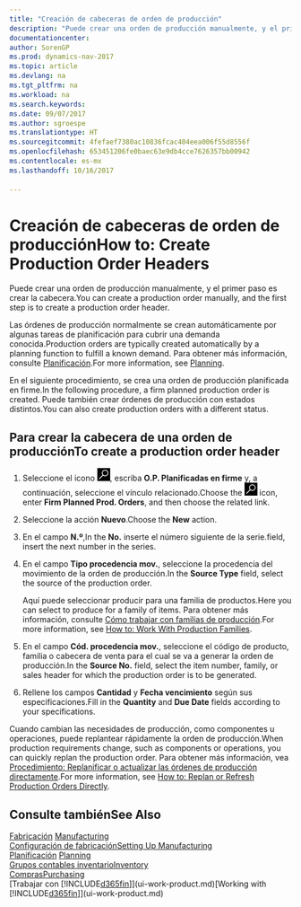 ```yaml
---
title: "Creación de cabeceras de orden de producción"
description: "Puede crear una orden de producción manualmente, y el primer paso es crear la cabecera."
documentationcenter: 
author: SorenGP
ms.prod: dynamics-nav-2017
ms.topic: article
ms.devlang: na
ms.tgt_pltfrm: na
ms.workload: na
ms.search.keywords: 
ms.date: 09/07/2017
ms.author: sgroespe
ms.translationtype: HT
ms.sourcegitcommit: 4fefaef7380ac10836fcac404eea006f55d8556f
ms.openlocfilehash: 653451206fe0baec63e9db4cce7626357bb00942
ms.contentlocale: es-mx
ms.lasthandoff: 10/16/2017

---
```

# <a name="how-to-create-production-order-headers"></a><span data-ttu-id="05021-103">Creación de cabeceras de orden de producción</span><span class="sxs-lookup"><span data-stu-id="05021-103">How to: Create Production Order Headers</span></span>
<span data-ttu-id="05021-104">Puede crear una orden de producción manualmente, y el primer paso es crear la cabecera.</span><span class="sxs-lookup"><span data-stu-id="05021-104">You can create a production order manually, and the first step is to create a production order header.</span></span>

<span data-ttu-id="05021-105">Las órdenes de producción normalmente se crean automáticamente por algunas tareas de planificación para cubrir una demanda conocida.</span><span class="sxs-lookup"><span data-stu-id="05021-105">Production orders are typically created automatically by a planning function to fulfill a known demand.</span></span> <span data-ttu-id="05021-106">Para obtener más información, consulte [Planificación](production-planning.md).</span><span class="sxs-lookup"><span data-stu-id="05021-106">For more information, see [Planning](production-planning.md).</span></span>   

<span data-ttu-id="05021-107">En el siguiente procedimiento, se crea una orden de producción planificada en firme.</span><span class="sxs-lookup"><span data-stu-id="05021-107">In the following procedure, a firm planned production order is created.</span></span> <span data-ttu-id="05021-108">Puede también crear órdenes de producción con estados distintos.</span><span class="sxs-lookup"><span data-stu-id="05021-108">You can also create production orders with a different status.</span></span>  

## <a name="to-create-a-production-order-header"></a><span data-ttu-id="05021-109">Para crear la cabecera de una orden de producción</span><span class="sxs-lookup"><span data-stu-id="05021-109">To create a production order header</span></span>  
1.  <span data-ttu-id="05021-110">Seleccione el icono ![Buscar página o informe](media/ui-search/search_small.png "icono Buscar página o informe"), escriba **O.P. Planificadas en firme** y, a continuación, seleccione el vínculo relacionado.</span><span class="sxs-lookup"><span data-stu-id="05021-110">Choose the ![Search for Page or Report](media/ui-search/search_small.png "Search for Page or Report icon") icon, enter **Firm Planned Prod. Orders**, and then choose the related link.</span></span>  
2.  <span data-ttu-id="05021-111">Seleccione la acción **Nuevo**.</span><span class="sxs-lookup"><span data-stu-id="05021-111">Choose the **New** action.</span></span>  
3.  <span data-ttu-id="05021-112">En el campo **N.º**,</span><span class="sxs-lookup"><span data-stu-id="05021-112">In the **No.**</span></span> <span data-ttu-id="05021-113">inserte el número siguiente de la serie.</span><span class="sxs-lookup"><span data-stu-id="05021-113">field, insert the next number in the series.</span></span>  
4.  <span data-ttu-id="05021-114">En el campo **Tipo procedencia mov.**, seleccione la procedencia del movimiento de la orden de producción.</span><span class="sxs-lookup"><span data-stu-id="05021-114">In the **Source Type** field, select the source of the production order.</span></span>

    <span data-ttu-id="05021-115">Aquí puede seleccionar producir para una familia de productos.</span><span class="sxs-lookup"><span data-stu-id="05021-115">Here you can select to produce for a family of items.</span></span> <span data-ttu-id="05021-116">Para obtener más información, consulte [Cómo trabajar con familias de producción](production-how-work-family.md).</span><span class="sxs-lookup"><span data-stu-id="05021-116">For more information, see [How to: Work With Production Families](production-how-work-family.md).</span></span>
5.  <span data-ttu-id="05021-117">En el campo **Cód. procedencia mov.**, seleccione el código de producto, familia o cabecera de venta para el cual se va a generar la orden de producción.</span><span class="sxs-lookup"><span data-stu-id="05021-117">In the **Source No.** field, select the item number, family, or sales header for which the production order is to be generated.</span></span>  
6.  <span data-ttu-id="05021-118">Rellene los campos **Cantidad** y **Fecha vencimiento** según sus especificaciones.</span><span class="sxs-lookup"><span data-stu-id="05021-118">Fill in the **Quantity** and **Due Date** fields according to your specifications.</span></span>  

<span data-ttu-id="05021-119">Cuando cambian las necesidades de producción, como componentes u operaciones, puede replantear rápidamente la orden de producción.</span><span class="sxs-lookup"><span data-stu-id="05021-119">When production requirements change, such as components or operations, you can quickly replan the production order.</span></span> <span data-ttu-id="05021-120">Para obtener más información, vea [Procedimiento: Replanificar o actualizar las órdenes de producción directamente](production-how-to-replan-refresh-production-orders.md).</span><span class="sxs-lookup"><span data-stu-id="05021-120">For more information, see [How to: Replan or Refresh Production Orders Directly](production-how-to-replan-refresh-production-orders.md).</span></span> 

## <a name="see-also"></a><span data-ttu-id="05021-121">Consulte también</span><span class="sxs-lookup"><span data-stu-id="05021-121">See Also</span></span>  
<span data-ttu-id="05021-122">[Fabricación](production-manage-manufacturing.md)  </span><span class="sxs-lookup"><span data-stu-id="05021-122">[Manufacturing](production-manage-manufacturing.md)  </span></span>  
[<span data-ttu-id="05021-123">Configuración de fabricación</span><span class="sxs-lookup"><span data-stu-id="05021-123">Setting Up Manufacturing</span></span>](production-configure-production-processes.md)  
<span data-ttu-id="05021-124">[Planificación](production-planning.md)    </span><span class="sxs-lookup"><span data-stu-id="05021-124">[Planning](production-planning.md)    </span></span>  
[<span data-ttu-id="05021-125">Grupos contables inventario</span><span class="sxs-lookup"><span data-stu-id="05021-125">Inventory</span></span>](inventory-manage-inventory.md)  
[<span data-ttu-id="05021-126">Compras</span><span class="sxs-lookup"><span data-stu-id="05021-126">Purchasing</span></span>](purchasing-manage-purchasing.md)  
<span data-ttu-id="05021-127">[Trabajar con [!INCLUDE[d365fin](includes/d365fin_md.md)]](ui-work-product.md)</span><span class="sxs-lookup"><span data-stu-id="05021-127">[Working with [!INCLUDE[d365fin](includes/d365fin_md.md)]](ui-work-product.md)</span></span>

